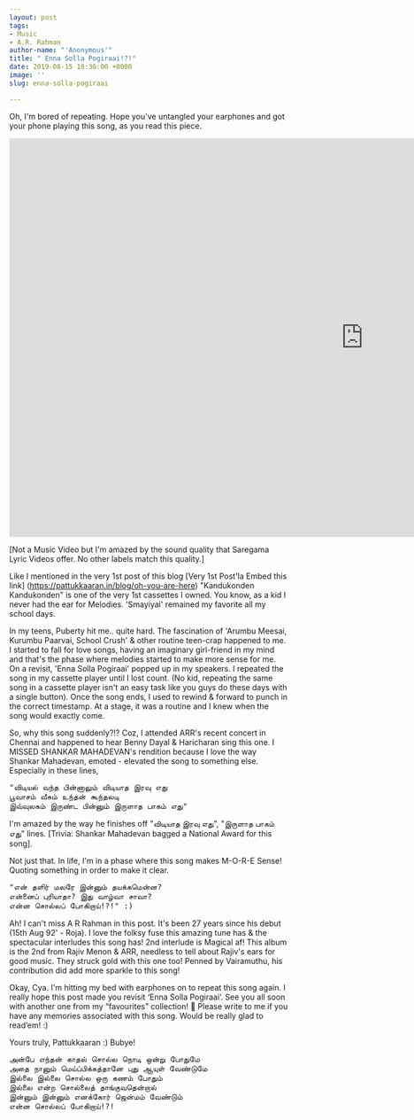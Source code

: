 ```yaml
---
layout: post
tags:
- Music
- A.R. Rahman
author-name: "'Anonymous'"
title: " Enna Solla Pogiraai!?!"
date: 2019-08-15 18:30:00 +0000
image: ''
slug: enna-solla-pogiraai

---
```

Oh, I'm bored of repeating. Hope you've untangled your earphones and got your phone playing this song, as you read this piece.
<iframe width="1280" height="720" src="https://www.youtube.com/embed/Xt3zsCUkzHg" frameborder="0" allow="accelerometer; autoplay; encrypted-media; gyroscope; picture-in-picture" allowfullscreen></iframe>
<br>

[Not a Music Video but I'm amazed by the sound quality that Saregama Lyric Videos offer. No other labels match this quality.]

Like I mentioned in the very 1st post of this blog [Very 1st Post'la Embed this link] (https://pattukkaaran.in/blog/oh-you-are-here) "Kandukonden Kandukonden" is one of the very 1st cassettes I owned. You know, as a kid I never had the ear for Melodies. 'Smayiyai' remained my favorite all my school days.

In my teens, Puberty hit me.. quite hard. The fascination of 'Arumbu Meesai, Kurumbu Paarvai, School Crush' & other routine teen-crap happened to me. I started to fall for love songs, having an imaginary girl-friend in my mind and that's the phase where melodies started to make more sense for me. On a revisit, 'Enna Solla Pogiraai' popped up in my speakers. I repeated the song in my cassette player until I lost count. (No kid, repeating the same song in a cassette player isn't an easy task like you guys do these days with a single button). Once the song ends, I used to rewind & forward to punch in the correct timestamp. At a stage, it was a routine and I knew when the song would exactly come. 

So, why this song suddenly?!? Coz, I attended ARR's recent concert in Chennai and happened to hear Benny Dayal & Haricharan sing this one. I MISSED SHANKAR MAHADEVAN's rendition because I love the way Shankar Mahadevan, emoted - elevated the song to something else. Especially in these lines,

<pre>
"விடியல் வந்த பின்னாலும் விடியாத இரவு எது
பூவாசம் வீசும் உந்தன் கூந்தலடி
இவ்வுலகம் இருண்ட பின்னும் இருளாத பாகம் எது"
</pre>

I'm amazed by the way he finishes off "விடியாத இரவு எது", "இருளாத பாகம் எது" lines. [Trivia: Shankar Mahadevan bagged a National Award for this song]. 

Not just that. In life, I'm in a phase where this song makes M-O-R-E Sense! Quoting something in order to make it clear.

<pre>
"என் தளிர் மலரே இன்னும் தயக்கமென்ன?
என்னைப் புரியாதா? இது வாழ்வா சாவா?
என்ன சொல்லப் போகிறாய்!?!" :)
</pre>

Ah! I can't miss A R Rahman in this post. It's been 27 years since his debut (15th Aug 92' - Roja). I love the folksy fuse this amazing tune has & the spectacular interludes this song has! 2nd interlude is Magical af! This album is the 2nd from Rajiv Menon & ARR, needless to tell about Rajiv's ears for good music. They struck gold with this one too! Penned by Vairamuthu, his contribution did add more sparkle to this song!

Okay, Cya. I'm hitting my bed with earphones on to repeat this song again. I really hope this post made you revisit ‘Enna Solla Pogiraai’. See you all soon with another one from my “favourites” collection! 🙂 Please write to me if you have any memories associated with this song. Would be really glad to read’em! :)

Yours truly, Pattukkaaran :) Bubye!

<pre>
அன்பே எந்தன் காதல் சொல்ல நொடி ஒன்று போதுமே
அதை நானும் மெய்ப்பிக்கத்தானே புது ஆயுள் வேண்டுமே
இல்லை இல்லை சொல்ல ஒரு கணம் போதும்
இல்லை என்ற சொல்லைத் தாங்குவதென்றால்
இன்னும் இன்னும் எனக்கோர் ஜென்மம் வேண்டும்
என்ன சொல்லப் போகிறாய்!?!
</pre>